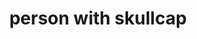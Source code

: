 ---
layout: people&body
title: person with skullcap
emoji: person_with_skullcap
permalink: 👲.html
---